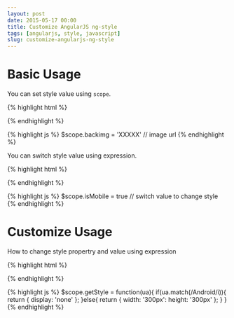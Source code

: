 ```yaml
---
layout: post
date: 2015-05-17 00:00
title: Customize AngularJS ng-style
tags: [angularjs, style, javascript]
slug: customize-angularjs-ng-style
---
```


# Basic Usage

You can set style value using `scope`.

{% highlight html %}
<div image class="image" ng-style="{'background-image': 'url(' + backimg + ')'}">
{% endhighlight %}

{% highlight js %}
$scope.backimg = 'XXXXX' // image url
{% endhighlight %}

You can switch style value using expression.

{% highlight html %}
<div image class="image" ng-style="{ 'width': isMobile: ? '200px': '300px' }">
{% endhighlight %}

{% highlight js %}
$scope.isMobile = true // switch value to change style
{% endhighlight %}

# Customize Usage

How to change style propertry and value using expression

{% highlight html %}
<div image class="image" ng-style="getStyle(ua)">
{% endhighlight %}

{% highlight js %}
$scope.getStyle = function(ua){
  if(ua.match(/Android/i)){
    return { display: 'none' };
  }else{
    return { width: '300px': height: '300px' };
  }
}
{% endhighlight %}

